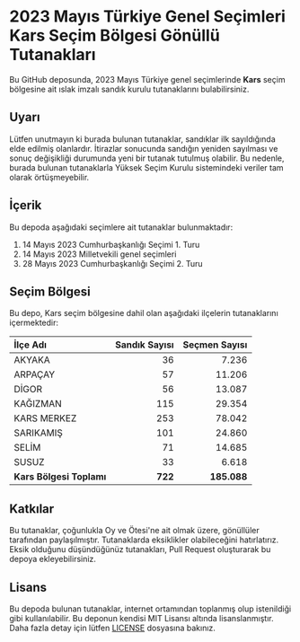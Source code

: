 # 2023 Mayıs Türkiye Genel Seçimleri Kars Seçim Bölgesi Gönüllü Tutanakları

Bu GitHub deposunda, 2023 Mayıs Türkiye genel seçimlerinde **Kars** seçim bölgesine ait ıslak imzalı sandık kurulu tutanaklarını bulabilirsiniz.

## Uyarı

Lütfen unutmayın ki burada bulunan tutanaklar, sandıklar ilk sayıldığında elde edilmiş olanlardır. İtirazlar sonucunda sandığın yeniden sayılması ve sonuç değişikliği durumunda yeni bir tutanak tutulmuş olabilir. Bu nedenle, burada bulunan tutanaklarla Yüksek Seçim Kurulu sistemindeki veriler tam olarak örtüşmeyebilir.

## İçerik

Bu depoda aşağıdaki seçimlere ait tutanaklar bulunmaktadır:

1. 14 Mayıs 2023 Cumhurbaşkanlığı Seçimi 1. Turu
2. 14 Mayıs 2023 Milletvekili genel seçimleri
3. 28 Mayıs 2023 Cumhurbaşkanlığı Seçimi 2. Turu

## Seçim Bölgesi

Bu depo, Kars seçim bölgesine dahil olan aşağıdaki ilçelerin tutanaklarını içermektedir:

| İlçe Adı | Sandık Sayısı | Seçmen Sayısı |
| :------- | ------------: | ------------: |
 | AKYAKA  |           36  |        7.236  | 
 | ARPAÇAY  |           57  |       11.206  | 
 | DİGOR  |           56  |       13.087  | 
 | KAĞIZMAN  |          115  |       29.354  | 
 | KARS MERKEZ  |          253  |       78.042  | 
 | SARIKAMIŞ  |          101  |       24.860  | 
 | SELİM  |           71  |       14.685  | 
 | SUSUZ  |           33  |        6.618  |
| **Kars Bölgesi Toplamı**  |  **722**  |  **185.088**  |

## Katkılar

Bu tutanaklar, çoğunlukla Oy ve Ötesi'ne ait olmak üzere, gönüllüler tarafından paylaşılmıştır. Tutanaklarda eksiklikler olabileceğini hatırlatırız. Eksik olduğunu düşündüğünüz tutanakları, Pull Request oluşturarak bu depoya ekleyebilirsiniz.

## Lisans

Bu depoda bulunan tutanaklar, internet ortamından toplanmış olup istenildiği gibi kullanılabilir.
Bu deponun kendisi MIT Lisansı altında lisanslanmıştır. Daha fazla detay için lütfen [LICENSE](LICENSE) dosyasına bakınız.
